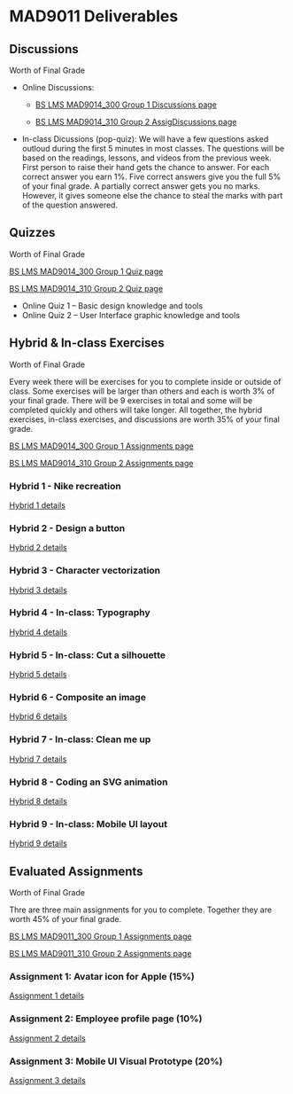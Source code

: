 # MAD9011 Deliverables

## Discussions

Worth <Badge type="error" text="8%"/> of Final Grade

- Online Discussions: 
    - [BS LMS MAD9014_300 Group 1 Discussions page](https://brightspace.algonquincollege.com/d2l/le/187946/discussions/List)

    - [BS LMS MAD9014_310 Group 2 AssigDiscussions page](https://brightspace.algonquincollege.com/d2l/le/187946/discussions/List)

- In-class Dicussions (pop-quiz): We will have a few questions asked outloud during the first 5 minutes in most classes. The questions will be based on the readings, lessons, and videos from the previous week. First person to raise their hand gets the chance to answer. For each correct answer you earn 1%. Five correct answers give you the full 5% of your final grade. A partially correct answer gets you no marks. However, it gives someone else the chance to steal the marks with part of the question answered.


## Quizzes
Worth <Badge type="error" text="20%"/> of Final Grade

[BS LMS MAD9014_300 Group 1 Quiz page](https://brightspace.algonquincollege.com/d2l/lms/quizzing/user/quizzes_list.d2l?ou=187946)

[BS LMS MAD9014_310 Group 2 Quiz page](https://brightspace.algonquincollege.com/d2l/lms/quizzing/user/quizzes_list.d2l?ou=187946)

- Online Quiz 1 – Basic design knowledge and tools <Badge text="Due Fri. Oct 9 by 11:59pm"/>
- Online Quiz 2 – User Interface graphic knowledge and tools <Badge text="Due Fri. Nov 6 by 11:59pm"/>


## Hybrid & In-class Exercises 

Worth <Badge type="error" text="27%"/> of Final Grade

Every week there will be exercises for you to complete inside or outside of class. Some exercises will be larger than others and each is worth 3% of your final grade. There will be 9 exercises in total and some will be completed quickly and others will take longer. All together, the hybrid exercises, in-class exercises, and discussions are worth 35% of your final grade.

[BS LMS MAD9014_300 Group 1 Assignments page](https://brightspace.algonquincollege.com/d2l/lms/dropbox/user/folders_list.d2l?ou=187946&isprv=0)

[BS LMS MAD9014_310 Group 2 Assignments page](https://brightspace.algonquincollege.com/d2l/lms/dropbox/user/folders_list.d2l?ou=187946&isprv=0)

### Hybrid 1 - Nike recreation

<Badge text="Due Sun. Sep 13 by 11:59pm"/>

[Hybrid 1 details](./hybrid1.md)


### Hybrid 2 - Design a button

<Badge text="Due Sun. Sep 19 by 11:59pm"/>

[Hybrid 2 details](./hybrid2.md)


### Hybrid 3 - Character vectorization

<Badge text="Due Sun. Sep 27 by 11:59pm"/>

[Hybrid 3 details](./hybrid3.md)


### Hybrid 4 - In-class: Typography

<Badge text="Due Wed./Thu. Oct 7/8 by 10am/12pm"/>

[Hybrid 4 details](./hybrid4.md)


### Hybrid 5 - In-class: Cut a silhouette

<Badge text="Due Wed./Thu. Oct 14/15  by 10am/12pm"/>

[Hybrid 5 details](./hybrid5.md)


### Hybrid 6 - Composite an image

<Badge text="Due Thu. Oct 25 by 11:59pm"/>

[Hybrid 6 details](./hybrid6.md)


### Hybrid 7 - In-class: Clean me up

<Badge text="Due Wed./Thu. Nov 4/5  by 10am/12pm"/>

[Hybrid 7 details](./hybrid7.md)


### Hybrid 8 - Coding an SVG animation

<Badge text="Due Sun. Nov 15 by 11:59pm"/>

[Hybrid 8 details](./hybrid8.md)


### Hybrid 9 - In-class: Mobile UI layout

<Badge text="Due Wed./Thu. Dec 2/3  by 10am/12pm"/>

[Hybrid 9 details](./hybrid9.md)


## Evaluated Assignments

Worth <Badge type="error" text="45%"/> of Final Grade

Thre are three main assignments for you to complete. Together they are worth 45% of your final grade.

[BS LMS MAD9011_300 Group 1 Assignments page](https://brightspace.algonquincollege.com/d2l/lms/dropbox/user/folders_list.d2l?ou=187946&isprv=0)

[BS LMS MAD9011_310 Group 2 Assignments page](https://brightspace.algonquincollege.com/d2l/lms/dropbox/user/folders_list.d2l?ou=187946&isprv=0)

### Assignment 1: Avatar icon for Apple (15%)

<Badge text="Due Sun. Oct 18 by 11:59pm" />

<Badge text="Peer Review Due Sun. Nov 1 by 11:59pm" />

[Assignment 1 details](./assg1.md)


### Assignment 2: Employee profile page (10%)

<Badge text="Due Tue. Nov 19 by 5pm" />

[Assignment 2 details](./assg2.md)


### Assignment 3: Mobile UI Visual Prototype (20%)

<Badge text="Due Tue. Nov 19 by 5pm" />

[Assignment 3 details](./assg3.md)